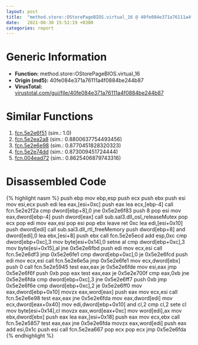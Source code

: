 ```yaml
---
layout: post
title:  "method.store꞉꞉OStorePageBIOS.virtual_16 @ 40fe084e371a76111a4f0884be244b87"
date:   2021-08-30 15:52:19 +0300
categories: report
---
```


# Generic Information
- **Function:** method.store꞉꞉OStorePageBIOS.virtual\_16
- **Origin (md5):** 40fe084e371a76111a4f0884be244b87
- **VirusTotal:** [virustotal.com/gui/file/40fe084e371a76111a4f0884be244b87][virustotal_ref]



# Similar Functions

1. [fcn.5e2e6f51][similar_1_ref] (sim.: 1.0)
2. [fcn.5e2ea2a8][similar_2_ref] (sim.: 0.8800637754493456)
3. [fcn.5e2e6e98][similar_3_ref] (sim.: 0.8770451828320323)
4. [fcn.5e2e74dd][similar_4_ref] (sim.: 0.873009451724444)
5. [fcn.004ead72][similar_5_ref] (sim.: 0.8625406879743316)


# Disassembled Code

{% highlight nasm %}
push ebp
mov ebp,esp
push ecx
push ebx
push esi
mov esi,ecx
push edi
lea eax,[esi+0xc]
push eax
lea ecx,[ebp-4]
call fcn.5e2e2f2a
cmp dword[ebp+8],0
jne 0x5e2e6f83
push 8
pop esi
mov eax,dword[ebp-4]
push dword[eax]
call sub.sal3.dll_osl_releaseMutex
pop ecx
pop edi
mov eax,esi
pop esi
pop ebx
leave 
ret 0xc
lea edi,[esi+0x10]
push dword[edi]
call sub.sal3.dll_rtl_freeMemory
push dword[ebp+8]
and dword[edi],0
lea ebx,[esi+8]
push ebx
call fcn.5e2e5ecd
add esp,0xc
cmp dword[ebp+0xc],3
mov byte[esi+0x14],0
setne al
cmp dword[ebp+0xc],3
mov byte[esi+0x15],al
jne 0x5e2e6fbd
push edi
mov ecx,esi
call fcn.5e2e6df3
jmp 0x5e2e6fe1
cmp dword[ebp+0xc],0
je 0x5e2e6fcd
push edi
mov ecx,esi
call fcn.5e2e6e5a
jmp 0x5e2e6fe1
mov ecx,dword[ebx]
push 0
call fcn.5e2e5945
test eax,eax
je 0x5e2e6fde
mov esi,eax
jmp 0x5e2e6f6f
push 0xb
pop eax
test eax,eax
je 0x5e2e700f
cmp eax,0xb
jne 0x5e2e6fda
cmp dword[ebp+0xc],3
jne 0x5e2e6ff7
push 0xb
jmp 0x5e2e6f6e
cmp dword[ebp+0xc],2
je 0x5e2e6ff0
mov eax,dword[ebp+0x10]
movzx eax,word[eax]
push eax
mov ecx,esi
call fcn.5e2e6e98
test eax,eax
jne 0x5e2e6fda
mov eax,dword[edi]
mov ecx,dword[eax+0x40]
mov edi,dword[ebp+0x10]
and cl,2
cmp cl,2
sete cl
mov byte[esi+0x14],cl
movzx eax,word[eax+0xc]
mov word[edi],ax
mov ebx,dword[ebx]
push eax
lea eax,[esi+0x18]
push eax
mov ecx,ebx
call fcn.5e2e5857
test eax,eax
jne 0x5e2e6fda
movzx eax,word[edi]
push eax
add esi,0x1c
push esi
call fcn.5e2ea667
pop ecx
pop ecx
jmp 0x5e2e6fda
{% endhighlight %}


[similar_1_ref]: /report/fcn.5e2e6f51@40fe084e371a76111a4f0884be244b87
[similar_2_ref]: /report/fcn.5e2ea2a8@40fe084e371a76111a4f0884be244b87
[similar_3_ref]: /report/fcn.5e2e6e98@40fe084e371a76111a4f0884be244b87
[similar_4_ref]: /report/fcn.5e2e74dd@40fe084e371a76111a4f0884be244b87
[similar_5_ref]: /report/fcn.004ead72@9c2b894b84f59672d8be2e984066f76f
[virustotal_ref]: https://www.virustotal.com/gui/file/40fe084e371a76111a4f0884be244b87